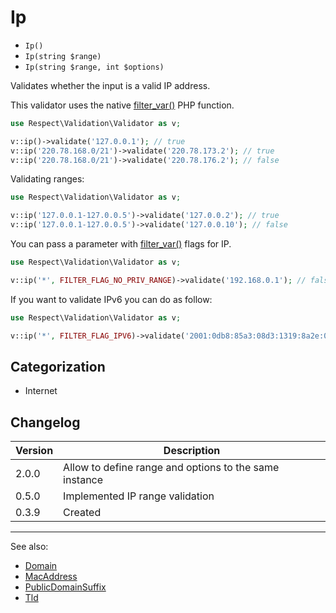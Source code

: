 # Ip

- `Ip()`
- `Ip(string $range)`
- `Ip(string $range, int $options)`

Validates whether the input is a valid IP address.

This validator uses the native [filter_var()][] PHP function.

```php
use Respect\Validation\Validator as v;

v::ip()->validate('127.0.0.1'); // true
v::ip('220.78.168.0/21')->validate('220.78.173.2'); // true
v::ip('220.78.168.0/21')->validate('220.78.176.2'); // false
```

Validating ranges:

```php
use Respect\Validation\Validator as v;

v::ip('127.0.0.1-127.0.0.5')->validate('127.0.0.2'); // true
v::ip('127.0.0.1-127.0.0.5')->validate('127.0.0.10'); // false
```

You can pass a parameter with [filter_var()][] flags for IP.

```php
use Respect\Validation\Validator as v;

v::ip('*', FILTER_FLAG_NO_PRIV_RANGE)->validate('192.168.0.1'); // false
```

If you want to validate IPv6 you can do as follow:

```php
use Respect\Validation\Validator as v;

v::ip('*', FILTER_FLAG_IPV6)->validate('2001:0db8:85a3:08d3:1319:8a2e:0370:7334'); // true
```

## Categorization

- Internet

## Changelog

Version | Description
--------|-------------
  2.0.0 | Allow to define range and options to the same instance
  0.5.0 | Implemented IP range validation
  0.3.9 | Created

***
See also:

- [Domain](Domain.md)
- [MacAddress](MacAddress.md)
- [PublicDomainSuffix](PublicDomainSuffix.md)
- [Tld](Tld.md)

[filter_var()]: https://php.net/filter_var

